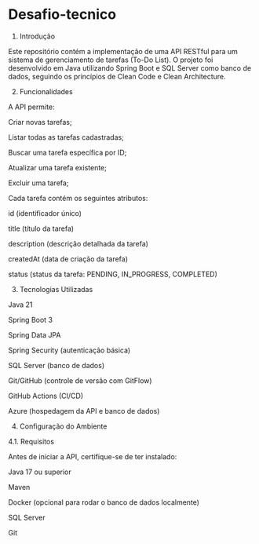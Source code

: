# Desafio-tecnico

1. Introdução

Este repositório contém a implementação de uma API RESTful para um sistema de gerenciamento de tarefas (To-Do List). O projeto foi desenvolvido em Java utilizando Spring Boot e SQL Server como banco de dados, seguindo os princípios de Clean Code e Clean Architecture.

2. Funcionalidades

A API permite:

Criar novas tarefas;

Listar todas as tarefas cadastradas;

Buscar uma tarefa específica por ID;

Atualizar uma tarefa existente;

Excluir uma tarefa;

Cada tarefa contém os seguintes atributos:

id (identificador único)

title (título da tarefa)

description (descrição detalhada da tarefa)

createdAt (data de criação da tarefa)

status (status da tarefa: PENDING, IN_PROGRESS, COMPLETED)

3. Tecnologias Utilizadas

Java 21

Spring Boot 3

Spring Data JPA

Spring Security (autenticação básica)

SQL Server (banco de dados)

Git/GitHub (controle de versão com GitFlow)

GitHub Actions (CI/CD)

Azure (hospedagem da API e banco de dados)

4. Configuração do Ambiente

4.1. Requisitos

Antes de iniciar a API, certifique-se de ter instalado:

Java 17 ou superior

Maven

Docker (opcional para rodar o banco de dados localmente)

SQL Server

Git
